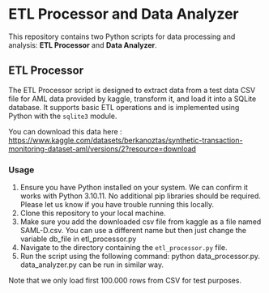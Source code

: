# ETL Processor and Data Analyzer

This repository contains two Python scripts for data processing and analysis: **ETL Processor** and **Data Analyzer**.

## ETL Processor

The ETL Processor script is designed to extract data from a test data CSV file for AML data provided by kaggle, transform it, and load it into a SQLite database. It supports basic ETL operations and is implemented using Python with the `sqlite3` module.

You can download this data here : https://www.kaggle.com/datasets/berkanoztas/synthetic-transaction-monitoring-dataset-aml/versions/2?resource=download 

### Usage

1. Ensure you have Python installed on your system. We can confirm it works with Python 3.10.11. No additional pip libraries should be required. Please let us know if you have trouble running this locally.
2. Clone this repository to your local machine.
3. Make sure you add the downloaded csv file from kaggle as a file named SAML-D.csv. You can use a different name but then just change the variable db_file in etl_processor.py
4. Navigate to the directory containing the `etl_processor.py` file.
5. Run the script using the following command: python data_processor.py. data_analyzer.py can be run in similar way.

Note that we only load first 100.000 rows from CSV for test purposes. 
